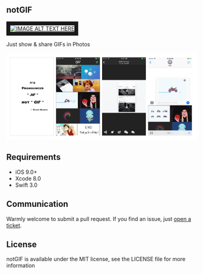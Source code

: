 ## notGIF

<a href="https://itunes.apple.com/cn/app/id1069688631" target="_blank"><img src="/images/appstore_badge" alt="IMAGE ALT TEXT HERE" width="155" border="10" /></a>

Just show & share GIFs in Photos

<p align="center">

<img src="/images/screenshots.jpg" alt="notGIF" title="sreenshots"/>

</p>

## Requirements
- iOS 9.0+
- Xcode 8.0 
- Swift 3.0

## Communication

Warmly welcome to submit a pull request. If you find an issue, just [open a ticket](https://github.com/atuooo/notGIF/issues/new). 

## License
notGIF is available under the MIT license, see the LICENSE file for more information